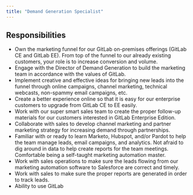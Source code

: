 ```yaml
---
title: "Demand Generation Specialist"
---
```


## Responsibilities

- Own the marketing funnel for our GitLab on-premises offerings (GitLab CE and GitLab EE).
From top of the funnel to our already existing customers, your role is to increase conversion and volume.
- Engage with the Director of Demand Generation to build the marketing team in accordance with the values of GitLab.
- Implement creative and effective ideas for bringing new leads into the funnel through online campaigns, channel marketing,
technical webcasts, non-spammy email campaigns, etc.
- Create a better experience online so that it is easy for our enterprise customers to upgrade from GitLab CE to EE easily.
- Work with our super smart sales team to create the proper follow-up materials for our customers interested in GitLab Enterprise Edition.
- Collaborate with sales to develop channel marketing and partner marketing strategy for increasing demand through partnerships.
- Familiar with or ready to learn Marketo, Hubspot, and/or Pardot to help the team manage leads, email campaigns, and analytics.
Not afraid to dig around in data to help create reports for the team meetings. Comfortable being a self-taught marketing automation master.
- Work with sales operations to make sure the leads flowing from our marketing automation software to Salesforce are correct and timely.
- Work with sales to make sure the proper reports are generated in order to track leads.
- Ability to use GitLab
